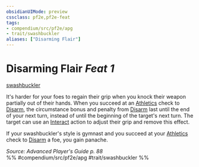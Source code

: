```yaml
---
obsidianUIMode: preview
cssclass: pf2e,pf2e-feat
tags:
- compendium/src/pf2e/apg
- trait/swashbuckler
aliases: ["Disarming Flair"]
---
```

# Disarming Flair  *Feat 1*  
[swashbuckler](Reference/Rules/Traits/swashbuckler-apg.md "Swashbuckler Class Trait")  


It's harder for your foes to regain their grip when you knock their weapon partially out of their hands. When you succeed at an [Athletics](skills.md#Athletics) check to [Disarm](Reference/Rules/Actions/disarm.md), the circumstance bonus and penalty from [Disarm](Reference/Rules/Actions/disarm.md) last until the end of your next turn, instead of until the beginning of the target's next turn. The target can use an [Interact](interact.md) action to adjust their grip and remove this effect.

If your swashbuckler's style is gymnast and you succeed at your [Athletics](skills.md#Athletics) check to [Disarm](Reference/Rules/Actions/disarm.md) a foe, you gain panache.

*Source: Advanced Player's Guide p. 88*  
%% #compendium/src/pf2e/apg #trait/swashbuckler %%